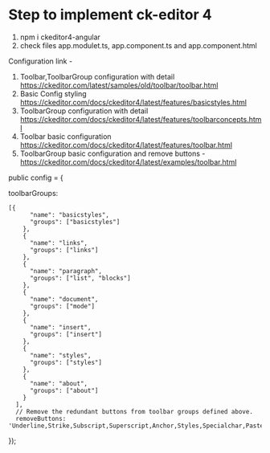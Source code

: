 # Step to implement ck-editor 4

1. npm i ckeditor4-angular
2. check files app.modulet.ts, app.component.ts and app.component.html

Configuration link - 
1. Toolbar,ToolbarGroup configuration with detail https://ckeditor.com/latest/samples/old/toolbar/toolbar.html
2. Basic Config styling https://ckeditor.com/docs/ckeditor4/latest/features/basicstyles.html
3. ToolbarGroup configuration with detail https://ckeditor.com/docs/ckeditor4/latest/features/toolbarconcepts.html
4. Toolbar basic configuration https://ckeditor.com/docs/ckeditor4/latest/features/toolbar.html
5. ToolbarGroup basic configuration and remove buttons - https://ckeditor.com/docs/ckeditor4/latest/examples/toolbar.html


  public config = {
  
 toolbarGroups:
 
	[{		
	      "name": "basicstyles",
          "groups": ["basicstyles"]
        },
        {
          "name": "links",
          "groups": ["links"]
        },
        {
          "name": "paragraph",
          "groups": ["list", "blocks"]
        },
        {
          "name": "document",
          "groups": ["mode"]
        },
        {
          "name": "insert",
          "groups": ["insert"]
        },
        {
          "name": "styles",
          "groups": ["styles"]
        },
        {
          "name": "about",
          "groups": ["about"]
        }
      ],
      // Remove the redundant buttons from toolbar groups defined above.
      removeButtons: 'Underline,Strike,Subscript,Superscript,Anchor,Styles,Specialchar,PasteFromWord'
  });

